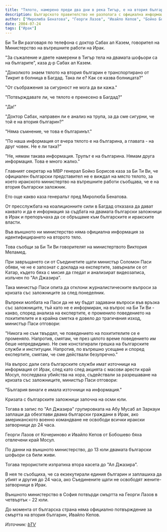 ```yaml
---
title: "Тялото, намерено преди два дни в река Тигър, е на втория български заложник, съобщи иракското вътрешно министерство"
description: Българското правителство не разполага с официална информация. Говорител на иракското министерство на вътрешните работи потвърди за Би Ти Ви, че според първончалния анализ обезглавеното тяло, което беше намерено преди два дни в река Тигър, е на втория български заложник - Ивайло Кепов. Идентификацията е била извършена в болницата в Тикрит. След това тялото е транспортирано в болница в Багдад.
author: ["Миролюба Бенатова", "Георги Лазов", "Ивайло Кепов", "Бойко Борисов", "заложници"]
date: 2004-07-24
tags: ["Ирак"]
---
```


Би Ти Ви разговаря по телефона с доктор Сабах ал Казем, говорител на Министерство на вътрешните работи на Ирак.

"За съжаление и двете намерени в Тигър тела на двамата шофьори са на българите", каза д-р Сабах ал Казем.

"Доколкото знаем тялото на втория българин е транспортирано от Тикрит в болница в Багдад. Така ли е? Как се казва болницата?"

"От съображения за сигурност не мога да ви кажа."

"Потвърждавате ли, че тялото е пренесено в Багдад?"

"Да!"

"Доктор Сабах, направен ли е анализ на трупа, за да сме сигурни, че той е на втория българин?"

"Няма съмнение, че това е българинът."

"По наша информация от вчера тялото е на българина, а главата - на друг човек. Не е ли така?"

"Не, нямам такава информация. Трупът е на българина. Нямам друга информация. Това е много жалко."

Главният секретар на МВР генерал Бойко Борисов каза за Би Ти Ви, че официален български представител не е виждал на място тялото, за което иракското министертво на вътрешните работи съобщава, че е на втория български заложник.

Ето още какво каза генералът пред Миролюба Бенатова.

От пресслужбата на коалиционните сили в Багдад отказаха да дават каквато и да е информация за съдбата на двамата български заложници в Ирак и препоръчаха да се обръщаме към българските и иракските власти.

Във външното ни министерство няма официална информация за идентифицирането на второто тяло.

Това съобщи за Би Ти Ви говорителят на министертвото Виктория Меламед.

При завръщането си от Съединетите щати министър Соломон Паси обяви, че не е запознат с доклада на експертите, завърнали се от Катар, където бяха с мисия да гледат и анализират видеозаписа, излъчен по "Ал Джазира".

Така министър Паси опита да отклони журналистическите въпроси за кризата със заложниците за след понеделник.

Въпреки молбата на Паси да не му бъдат задавани въпроси във връзка със заложниците, тъй като не е информиран, на въпрос на Би Ти Ви - какво, според анализа на експертите, е променило поведението на похитителите и в крайна сметка е довело до трагичвния изход, министър Паси отговори:

"Никога не съм твърдял, че поведението на похитителите се е променяло. Напротив, смятам, че през цялото време поведението им беше непредвидимо. Не сме констатирали грешка на българските служби и институции. Напротив, по вътрешно усещане и според експертите, смятам, че сме действали безупречно."

На въпрос дали сега българските служби имат източници на информация от Ирак, след като след акцията с масови арести край Мосул, последваха убийства на хора, съдействали за разрешаване на кризата със заложниците, министър Паси отговори:

"България винаги е имала източници на информация."

Кризата с българските заложници започна на осми юли.

Тогава в запис по "Ал Джазира" групировката на Абу Мусаб ал Заркауи заплаши да обезглави двама български граждани в Ирак, aко американското военно командване не освободи всички иракски затворници до 24 часа.

Георги Лазов от Кочериново и Ивайло Кепов от Бобошево бяха отвлечени край Мосул.

По данни на външното министерство, до 13 юли двамата български шофьори са били живи.

Тогава терористите изпратиха втора касета до "Ал Джазира".

В нея те съобщиха, че са екзекутирали единия българин и заплашиха да убият и другия до 24 часа, ако Съединените щати не освободят жените-затворници в Ирак.

Външното министерство в София потвърди смъртта на Георги Лазов в четвъртък - 22 юли.

До момента от българска страна няма официално потвърждение за смъртта на втория българин, Ивайло Кепов.

*Източник: [bTV](https://btvnovinite.bg/34169-Tyaloto_namereno_predi_dva_dni_v_reka_Tigar_e_na_vtoriya_balgarski_zalojnik_saobshti_irakskoto_vatreshno_ministerstvo.html)*
